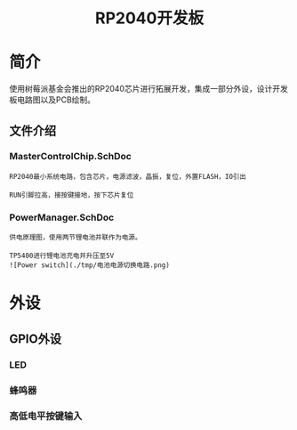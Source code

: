 # <center>RP2040开发板</center>
# 简介
使用树莓派基金会推出的RP2040芯片进行拓展开发，集成一部分外设，设计开发板电路图以及PCB绘制。
## 文件介绍
### MasterControlChip.SchDoc

    RP2040最小系统电路，包含芯片，电源滤波，晶振，复位，外置FLASH，IO引出
    
    RUN引脚拉高，接按键接地，按下芯片复位  

### PowerManager.SchDoc
    供电原理图，使用两节锂电池并联作为电源。
    
    TP5400进行锂电池充电并升压至5V
    ![Power switch](./tmp/电池电源切换电路.png)
# 外设
## GPIO外设
### LED
### 蜂鸣器
### 高低电平按键输入